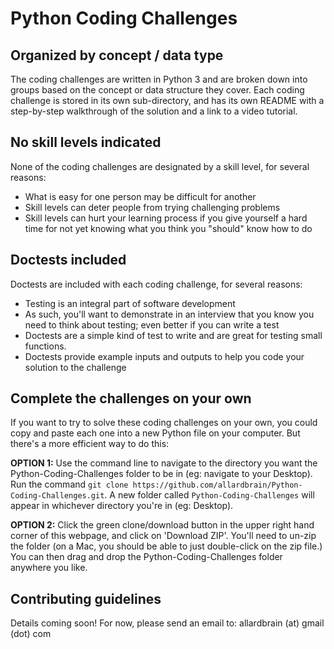 # Python Coding Challenges

## Organized by concept / data type
The coding challenges are written in Python 3 and are broken down into groups based on the concept or data structure they cover. Each coding challenge is stored in its own sub-directory, and has its own README with a step-by-step walkthrough of the solution and a link to a video tutorial.

## No skill levels indicated
None of the coding challenges are designated by a skill level, for several reasons:

* What is easy for one person may be difficult for another
* Skill levels can deter people from trying challenging problems
* Skill levels can hurt your learning process if you give yourself a hard time for not yet knowing what you think you "should" know how to do

## Doctests included
Doctests are included with each coding challenge, for several reasons:

* Testing is an integral part of software development
* As such, you'll want to demonstrate in an interview that you know you need to think about testing; even better if you can write a test
* Doctests are a simple kind of test to write and are great for testing small functions.
* Doctests provide example inputs and outputs to help you code your solution to the challenge

## Complete the challenges on your own
If you want to try to solve these coding challenges on your own, you could copy and paste each one into a new Python file on your computer. But there's a more efficient way to do this:

__OPTION 1:__ Use the command line to navigate to the directory you want the Python-Coding-Challenges folder to be in (eg: navigate to your Desktop). Run the command `git clone https://github.com/allardbrain/Python-Coding-Challenges.git`. A new folder called `Python-Coding-Challenges` will appear in whichever directory you're in (eg: Desktop).

__OPTION 2:__ Click the green clone/download button in the upper right hand corner of this webpage, and click on 'Download ZIP'. You'll need to un-zip the folder (on a Mac, you should be able to just double-click on the zip file.) You can then drag and drop the Python-Coding-Challenges folder anywhere you like.

## Contributing guidelines
Details coming soon! For now, please send an email to: allardbrain (at) gmail (dot) com
